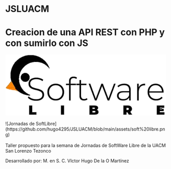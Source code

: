 # JSLUACM
# Creacion de una API REST con PHP y con sumirlo con JS <br>
<p align="center">
  <img src="https://github.com/hugo4295/JSLUACM/blob/main/assets/soft%20libre.png">
</p>
![Jornadas de SoftLibre](https://github.com/hugo4295/JSLUACM/blob/main/assets/soft%20libre.png)<br>
<br>
Taller propuesto para la semana de Jornadas de SoftWare Libre de la UACM San Lorenzo Tezonco <br>

Desarrollado por: M. en S. C. VIctor Hugo De la O Martínez
